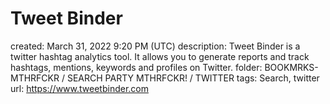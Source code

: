 # Tweet Binder

created: March 31, 2022 9:20 PM (UTC)
description: Tweet Binder is a twitter hashtag analytics tool. It allows you to generate reports and track hashtags, mentions, keywords and profiles on Twitter.
folder: BOOKMRKS-MTHRFCKR / SEARCH PARTY MTHRFCKR! / TWITTER
tags: Search, twitter
url: https://www.tweetbinder.com
